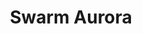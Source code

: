 ---
layout: default
description: 'The Swarm-Aurora project was designed to facilitated and drive the use
  of Swarm in auroral science and push Swarm beyond its primary mission objective
  to become a key instrument in auroral science research. The primary objective of
  Swarm-Aurora is to build a bridge between Swarm data, the Swarm science community,
  and optical images of the aurora collected primarily by ground-based All-Sky Imagers
  (ASIs).

  '
shortname: swarm_aurora
timestamp: Fri, 11 Feb 2022 14:16:33 GMT
title: Swarm Aurora
tool/software: Swarm Aurora
uuid: 820e4cbd-b6d4-49c0-9fe5-2ddcc061004c
website_link: https://swarm-aurora.com/
---